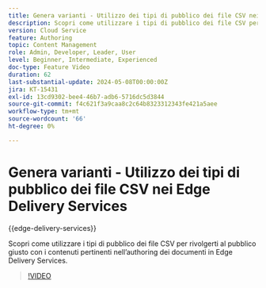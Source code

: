 ```yaml
---
title: Genera varianti - Utilizzo dei tipi di pubblico dei file CSV nei Edge Delivery Services
description: Scopri come utilizzare i tipi di pubblico dei file CSV per rivolgerti al pubblico giusto con i contenuti pertinenti nell’authoring dei documenti in Edge Delivery Services.
version: Cloud Service
feature: Authoring
topic: Content Management
role: Admin, Developer, Leader, User
level: Beginner, Intermediate, Experienced
doc-type: Feature Video
duration: 62
last-substantial-update: 2024-05-08T00:00:00Z
jira: KT-15431
exl-id: 13cd9302-bee4-46b7-adb6-5716dc5d3844
source-git-commit: f4c621f3a9caa8c2c64b8323312343fe421a5aee
workflow-type: tm+mt
source-wordcount: '66'
ht-degree: 0%

---
```


# Genera varianti - Utilizzo dei tipi di pubblico dei file CSV nei Edge Delivery Services

{{edge-delivery-services}}

Scopri come utilizzare i tipi di pubblico dei file CSV per rivolgerti al pubblico giusto con i contenuti pertinenti nell’authoring dei documenti in Edge Delivery Services.

>[!VIDEO](https://video.tv.adobe.com/v/3428793/?learn=on)
